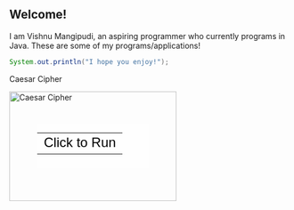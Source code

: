 ## Welcome!

I am Vishnu Mangipudi, an aspiring programmer who currently programs in Java. These are some of my programs/applications!


```java
System.out.println("I hope you enjoy!");
```

Caesar Cipher
<div style="position: relative; width: 300px; height: 197px;"><a href="cogentcoder.github.io/CaesarEncryptionInterface.jar" style="text-decoration: none;"><img src="https://lh3.googleusercontent.com/proxy/i8bkMHDXgdb7d1snpWxB9EMjH1PPTjpC3_pxyxkiq2GR-3kPNN7wQEpH6mghNhueRGNlHAGATrzRlXlx9NHP5MUBBWl6FiBEmjsjdPkZCWY6y9AvJMbaPuX5sY1wjn_7sbsQgewb2v_c5lXVcfgSuvsKKRhInXb_wmFxnUj09lmXVMx74E2kJZQ" alt="Caesar Cipher" style="border: none;" width="300" height="197"/><div style="position: absolute; width: 200px; height: 80px; left: 50px; top: 58px; background-color: #FFF; opacity: 0.6; filter: alpha(opacity = 60);"></div><table style="position: absolute; width: 200px; height: 80px; left: 50px; top: 58px;"><tr><td style="text-align: center; color: #000; font-size: 24px; font-family: Arial,sans-serif;">Click to Run</td></tr></table></a></div>
